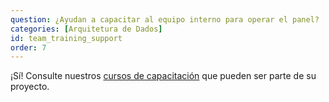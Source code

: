 ```yaml
---
question: ¿Ayudan a capacitar al equipo interno para operar el panel?
categories: [Arquitetura de Dados]
id: team_training_support
order: 7
---
```


¡Sí! Consulte nuestros [cursos de capacitación](https://info.basedosdados.org/bd-edu-cursos) que pueden ser parte de su proyecto.